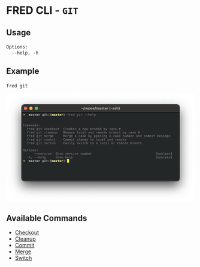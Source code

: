 # FRED CLI - `GIT` 


## Usage

```
Options:
  --help, -h 
```

## Example

```sh
fred git
```

![help](./git-help.png)

## Available Commands

- [Checkout](./checkout)
- [Cleanup](./cleanup)
- [Commit](./commit)
- [Merge](./merge)
- [Switch](./switch)


